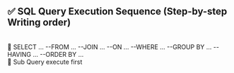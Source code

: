 ## ✅ SQL Query Execution Sequence (Step-by-step Writing order)
<br> 🔷 SELECT ... --FROM ... --JOIN ... --ON ... --WHERE ... --GROUP BY ... --HAVING ... --ORDER BY ... 
<br> 🔷 Sub Query execute first  


